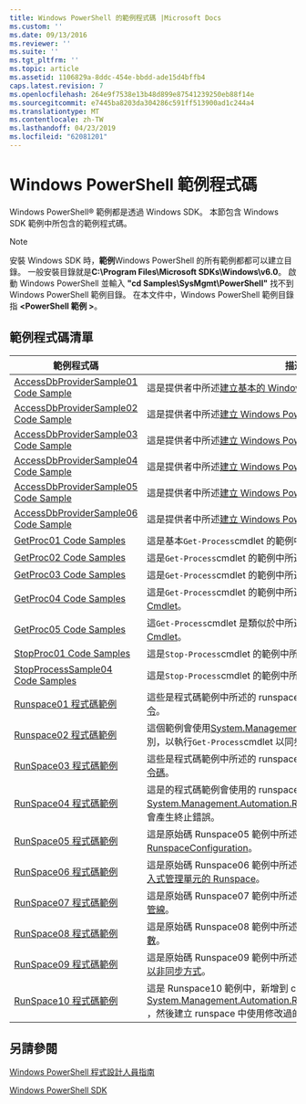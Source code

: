 ```yaml
---
title: Windows PowerShell 的範例程式碼 |Microsoft Docs
ms.custom: ''
ms.date: 09/13/2016
ms.reviewer: ''
ms.suite: ''
ms.tgt_pltfrm: ''
ms.topic: article
ms.assetid: 1106829a-8ddc-454e-bbdd-ade15d4bffb4
caps.latest.revision: 7
ms.openlocfilehash: 264e9f7538e13b48d899e87541239250eb88f14e
ms.sourcegitcommit: e7445ba8203da304286c591ff513900ad1c244a4
ms.translationtype: MT
ms.contentlocale: zh-TW
ms.lasthandoff: 04/23/2019
ms.locfileid: "62081201"
---
```

# <a name="windows-powershell-sample-code"></a>Windows PowerShell 範例程式碼

Windows PowerShell® 範例都是透過 Windows SDK。 本節包含 Windows SDK 範例中所包含的範例程式碼。

> [!NOTE]
> 安裝 Windows SDK 時，**範例**Windows PowerShell 的所有範例都都可以建立目錄。 一般安裝目錄就是**C:\Program Files\Microsoft SDKs\Windows\v6.0**。 啟動 Windows PowerShell 並輸入 **"cd Samples\SysMgmt\PowerShell"** 找不到 Windows PowerShell 範例目錄。 在本文件中，Windows PowerShell 範例目錄指 **\<PowerShell 範例 >**。

## <a name="sample-code-listing"></a>範例程式碼清單

|範例程式碼|描述|
|-----------------|-----------------|
|[AccessDbProviderSample01 Code Sample](./accessdbprovidersample01-code-sample.md)|這是提供者中所述[建立基本的 Windows PowerShell 提供者](./creating-a-basic-windows-powershell-provider.md)。|
|[AccessDbProviderSample02 Code Sample](./accessdbprovidersample02-code-sample.md)|這是提供者中所述[建立 Windows PowerShell 磁碟機提供者](./creating-a-windows-powershell-drive-provider.md)。|
|[AccessDbProviderSample03 Code Sample](./accessdbprovidersample03-code-sample.md)|這是提供者中所述[建立 Windows PowerShell 項目提供者](./creating-a-windows-powershell-item-provider.md)。|
|[AccessDbProviderSample04 Code Sample](./accessdbprovidersample04-code-sample.md)|這是提供者中所述[建立 Windows PowerShell 容器提供者](./creating-a-windows-powershell-container-provider.md)。|
|[AccessDbProviderSample05 Code Sample](./accessdbprovidersample05-code-sample.md)|這是提供者中所述[建立 Windows PowerShell 巡覽提供者](./creating-a-windows-powershell-navigation-provider.md)。|
|[AccessDbProviderSample06 Code Sample](./accessdbprovidersample06-code-sample.md)|這是提供者中所述[建立 Windows PowerShell 內容提供者](./creating-a-windows-powershell-content-provider.md)。|
|[GetProc01 Code Samples](./getproc01-code-samples.md)|這是基本`Get-Process`cmdlet 的範例中所述[建立您的第一個 Cmdlet](../cmdlet/creating-a-cmdlet-without-parameters.md)。|
|[GetProc02 Code Samples](./getproc02-code-samples.md)|這是`Get-Process`cmdlet 的範例中所述[加入參數，該程序的命令列輸入](../cmdlet/adding-parameters-that-process-command-line-input.md)。|
|[GetProc03 Code Samples](./getproc03-code-samples.md)|這是`Get-Process`cmdlet 的範例中所述[加入參數，該程序管線輸入](../cmdlet/adding-parameters-that-process-pipeline-input.md)。|
|[GetProc04 Code Samples](./getproc04-code-samples.md)|這是`Get-Process`cmdlet 的範例中所述[新增非終止錯誤報告，您的 Cmdlet](../cmdlet/adding-non-terminating-error-reporting-to-your-cmdlet.md)。|
|[GetProc05 Code Samples](./getproc05-code-samples.md)|這`Get-Process`cmdlet 是類似於中所述[新增非終止錯誤報告，您的 Cmdlet](../cmdlet/adding-non-terminating-error-reporting-to-your-cmdlet.md)。|
|[StopProc01 Code Samples](./stopproc01-code-samples.md)|這是`Stop-Process`cmdlet 的範例中所述[建立 Cmdlet，會修改系統](../cmdlet/creating-a-cmdlet-that-modifies-the-system.md)。|
|[StopProcessSample04 Code Samples](./stopprocesssample04-code-samples.md)|這是`Stop-Process`cmdlet 的範例中所述[新增至 Cmdlet 的參數集](../cmdlet/adding-parameter-sets-to-a-cmdlet.md)。|
|[Runspace01 程式碼範例](./runspace01-code-samples.md)|這些是程式碼範例中所述的 runspace[建立主控台應用程式，執行指定命令](http://msdn.microsoft.com/en-us/793a6570-a072-4799-840b-172f28ce620e)。|
|[Runspace02 程式碼範例](./runspace02-code-samples.md)|這個範例會使用[System.Management.Automation.Runspaceinvoke](/dotnet/api/System.Management.Automation.RunspaceInvoke)類別，以執行`Get-Process`cmdlet 以同步方式。|
|[RunSpace03 程式碼範例](./runspace03-code-samples.md)|這些是程式碼範例中所述的 runspace[建立主控台應用程式，執行指定指令碼](http://msdn.microsoft.com/en-us/a93e6006-36db-4bcc-b9da-c5bebf4ffd68)。|
|[RunSpace04 程式碼範例](./runspace04-code-samples.md)|這是的程式碼範例會使用的 runspace [System.Management.Automation.Runspaceinvoke](/dotnet/api/System.Management.Automation.RunspaceInvoke)類別來執行指令碼會產生終止錯誤。|
|[RunSpace05 程式碼範例](./runspace05-code-sample.md)|這是原始碼 Runspace05 範例中所述[設定 Runspace 使用 RunspaceConfiguration](http://msdn.microsoft.com/en-us/42681d19-2d05-4975-befd-afb1990e79b2)。|
|[RunSpace06 程式碼範例](./runspace06-code-sample.md)|這是原始碼 Runspace06 範例中所述[設定使用 Windows PowerShell 嵌入式管理單元的 Runspace](http://msdn.microsoft.com/en-us/a7289ee8-9732-49ee-91c7-d533e9538b83)。|
|[RunSpace07 程式碼範例](./runspace07-code-sample.md)|這是原始碼 Runspace07 範例中所述[建立主控台應用程式，新增命令至管線](http://msdn.microsoft.com/en-us/01eb7808-e97b-4905-80be-9e2fa38c262e)。|
|[RunSpace08 程式碼範例](./runspace08-code-sample.md)|這是原始碼 Runspace08 範例中所述[建立主控台應用程式，將命令參數](http://msdn.microsoft.com/en-us/848b2b46-60f1-4a86-b448-cfc7c0cccfba)。|
|[RunSpace09 程式碼範例](./runspace09-code-sample.md)|這是原始碼 Runspace09 範例中所述[建立主控台應用程式，會叫用管線以非同步方式](http://msdn.microsoft.com/en-us/198c1c94-2a06-457e-93ce-c0d910618e47)。|
|[RunSpace10 程式碼範例](./runspace10-code-sample.md)|這是 Runspace10 範例中，新增到 cmdlet 的原始程式碼[System.Management.Automation.Runspaces.Runspaceconfiguration](/dotnet/api/System.Management.Automation.Runspaces.RunspaceConfiguration) ，然後建立 runspace 中使用修改過的組態資訊。|

## <a name="see-also"></a>另請參閱

[Windows PowerShell 程式設計人員指南](./windows-powershell-programmer-s-guide.md)

[Windows PowerShell SDK](../windows-powershell-reference.md)
